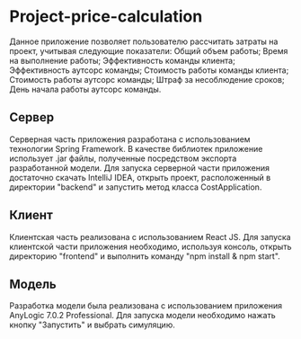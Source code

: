 # Project-price-calculation
Данное приложение позволяет пользователю рассчитать затраты на проект, учитывая следующие показатели:
Общий объем работы;
Время на выполнение работы;
Эффективность команды клиента;
Эффективность аутсорс команды;
Стоимость работы команды клиента;
Стоимость работы аутсорс команды;
Штраф за несоблюдение сроков;
День начала работы аутсорс команды.
## Сервер
Серверная часть приложения разработана с использованием технологии Spring Framework. В качестве библиотек приложение использует .jar файлы, полученные посредством экспорта разработанной модели.
Для запуска серверной части приложения достаточно скачать IntelliJ IDEA, открыть проект, расположенный в директории "backend" и запустить метод класса CostApplication.
## Клиент
Клиентская часть реализована с использованием React JS.
Для запуска клиентской части приложения необходимо, используя консоль, открыть директорию "frontend" и выполнить команду "npm install & npm start".
## Модель
Разработка модели была реализована с использованием приложения AnyLogic 7.0.2 Professional.
Для запуска модели необходимо нажать кнопку "Запустить" и выбрать симуляцию.
